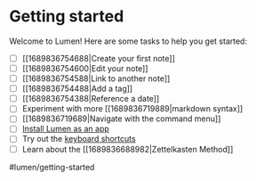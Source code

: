 # Getting started

Welcome to Lumen! Here are some tasks to help you get started:

- [ ] [[1689836754688|Create your first note]]
- [ ] [[1689836754600|Edit your note]]
- [ ] [[1689836754588|Link to another note]]
- [ ] [[1689836754488|Add a tag]]
- [ ] [[1689836754388|Reference a date]]
- [ ] Experiment with more [[1689836719889|markdown syntax]]
- [ ] [[1689836719689|Navigate with the command menu]]
- [ ] [Install Lumen as an app](https://www.cdc.gov/niosh/mining/content/hearingloss/installPWA.html)
- [ ] Try out the [keyboard shortcuts](https://uselumen.com/keyboard-shortcuts)
- [ ] Learn about the [[1689836688982|Zettelkasten Method]]

#lumen/getting-started

